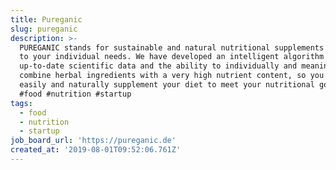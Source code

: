 ```yaml
---
title: Pureganic
slug: pureganic
description: >-
  PUREGANIC stands for sustainable and natural nutritional supplements adapted
  to your individual needs. We have developed an intelligent algorithm that uses
  up-to-date scientific data and the ability to individually and meaningfully
  combine herbal ingredients with a very high nutrient content, so you can
  easily and naturally supplement your diet to meet your nutritional goals.
  #food #nutrition #startup
tags:
  - food
  - nutrition
  - startup
job_board_url: 'https://pureganic.de'
created_at: '2019-08-01T09:52:06.761Z'
---
```

